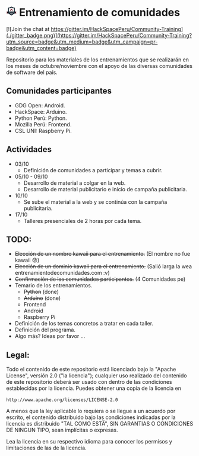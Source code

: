 # [![Entrenamiento de comunidades](./logo_tiny.png)](./static/img/logo_large.png) Entrenamiento de comunidades

[![Join the chat at https://gitter.im/HackSpacePeru/Community-Training](./gitter_badge.png)](https://gitter.im/HackSpacePeru/Community-Training?utm_source=badge&utm_medium=badge&utm_campaign=pr-badge&utm_content=badge)

Repositorio para los materiales de los entrenamientos que se realizarán en los
meses de octubre/noviembre con el apoyo de las diversas comunidades de software
del país.

## Comunidades participantes

* GDG Open: Android.
* HackSpace: Arduino.
* Python Perú: Python.
* Mozilla Perú: Frontend.
* CSL UNI: Raspberry Pi.

## Actividades

* 03/10
    * Definición de comunidades a participar y temas a cubrir.
* 05/10 - 09/10
    * Desarrollo de material a colgar en la web.
    * Desarrollo de material publicitario e inicio de campaña publicitaria.
* 10/10
    * Se sube el material a la web y se continúa con la campaña publicitaria.
* 17/10
    * Talleres presenciales de 2 horas por cada tema.


## TODO:
* ~~Elección de un nombre kawaii para el entrenamiento.~~ (El nombre no fue kawaii :worried:)
* ~~Elección de un dominio kawaii para el entrenamiento.~~ (Salió larga la wea entrenamientodecomunidades.com :v)
* ~~Confirmación de las comunidades participantes.~~ (4 Comunidades pe)
* Temario de los entrenamientos.
   * ~~Python~~ (done)
   * ~~Arduino~~ (done)
   * Frontend
   * Android
   * Raspberry Pi
* Definición de los temas concretos a tratar en cada taller.
* Definición del programa.
* Algo más? Ideas por favor ...

## Legal:

Todo el contenido de este repositorio está licenciado bajo la "Apache License",
versión 2.0 ("la licencia"); cualquier uso realizado del contenido de este
repositorio deberá ser usado con dentro de las condiciones establecidas por
la licencia. Puedes obtener una copia de la licencia en

    http://www.apache.org/licenses/LICENSE-2.0

A menos que la ley aplicable lo requiera o se llegue a un acuerdo por escrito,
el contenido distribuido bajo las condiciones indicadas por la licencia es
distribuido "TAL COMO ESTÄ", SIN GARANTIAS O CONDICIONES DE NINGUN TIPO, sean
implícitas o expresas.

Lea la licencia en su respectivo idioma para conocer los permisos y
limitaciones de las de la licencia.
